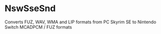 # NswSseSnd
Converts FUZ, WAV, WMA and LIP formats from PC Skyrim SE to Nintendo Switch MCADPCM / FUZ formats
